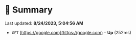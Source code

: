 # 📖 Summary
Last updated: **8/24/2023, 5:04:56 AM**

- `GET` [https://google.com](https://google.com) - **Up** (252ms)
